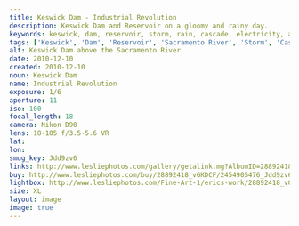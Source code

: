 ```yaml
---
title: Keswick Dam - Industrial Revolution
description: Keswick Dam and Reservoir on a gloomy and rainy day.
keywords: keswick, dam, reservoir, storm, rain, cascade, electricity, architecture
tags: ['Keswick', 'Dam', 'Reservoir', 'Sacramento River', 'Storm', 'Cascade']
alt: Keswick Dam above the Sacramento River
date: 2010-12-10
created: 2010-12-10
noun: Keswick Dam
name: Industrial Revolution
exposure: 1/6
aperture: 11
iso: 100
focal_length: 18
camera: Nikon D90
lens: 18-105 f/3.5-5.6 VR
lat: 
lon: 
smug_key: Jdd9zv6
links: http://www.lesliephotos.com/gallery/getalink.mg?AlbumID=28892418&AlbumKey=vGKDCF&ImageID=2454905476&ImageKey=Jdd9zv6&how=forum&Page=1
buy: http://www.lesliephotos.com/buy/28892418_vGKDCF/2454905476_Jdd9zv6/
lightbox: http://www.lesliephotos.com/Fine-Art-1/erics-work/28892418_vGKDCF#!i=2454905476&k=Jdd9zv6&lb=1&s=A
size: XL
layout: image
image: true
---
```

